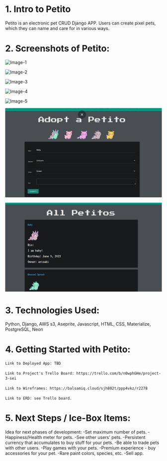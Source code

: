 # 1. Intro to Petito
Petito is an electronic pet CRUD Django APP. Users can create pixel pets, which they can name and care for in various ways. 

# 2. Screenshots of Petito: 

![Image-1](https://i.imgur.com/qHF2zAZ.png)

![Image-2](https://i.imgur.com/x2tILbs.png)

![Image-3](https://i.imgur.com/atmReHX.png)

![Image-4](https://i.imgur.com/qDKR3Hx.png)

![Image-5](https://i.imgur.com/2IYX6UT.png)

![Gif-1](main_app/static/images/screen1.gif)

![Gif-2](main_app/static/images/screen2.gif)
# 3. Technologies Used: 
Python, Django, AWS s3, Aseprite, Javascript, HTML, CSS, Materialize, PostgreSQL, Neon

# 4. Getting Started with Petito: 

    Link to Deployed App: TBD

    Link to Project's Trello Board: https://trello.com/b/n0wphGHe/project-3-sei

    Link to Wireframes: https://balsamiq.cloud/sjh802t/ppp4vkz/r2278

    Link to ERD: see Trello board.

# 5. Next Steps / Ice-Box Items: 

Idea for next phases of development:
-Set maximum number of pets. 
-Happiness/Health meter for pets. 
-See other users' pets. 
-Persistent currency that accumulates to buy stuff for your pets.
-Be able to trade pets with other users. 
-Play games with your pets. 
-Premium experience - buy accessories for your pet.
-Rare paint colors, species, etc.
-Sell app. 



